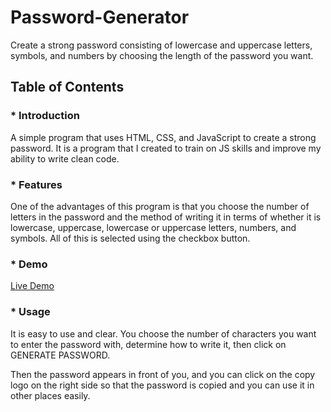 # Password-Generator

Create a strong password consisting of lowercase and uppercase letters, symbols, and numbers by choosing the length of the password you want.

## Table of Contents

### * Introduction

A simple program that uses HTML, CSS, and JavaScript to create a strong password. It is a program that I created to train on JS skills and improve my ability to write clean code.

### * Features

One of the advantages of this program is that you choose the number of letters in the password and the method of writing it in terms of whether it is lowercase, uppercase, lowercase or uppercase letters, numbers, and symbols. All of this is selected using the checkbox button.

### * Demo

[Live Demo](https://abdallah-mobarak.github.io/Password-Generator/)

### * Usage

It is easy to use and clear. You choose the number of characters you want to enter the password with, determine how to write it, then click on GENERATE PASSWORD.

Then the password appears in front of you, and you can click on the copy logo on the right side so that the password is copied and you can use it in other places easily.
```

